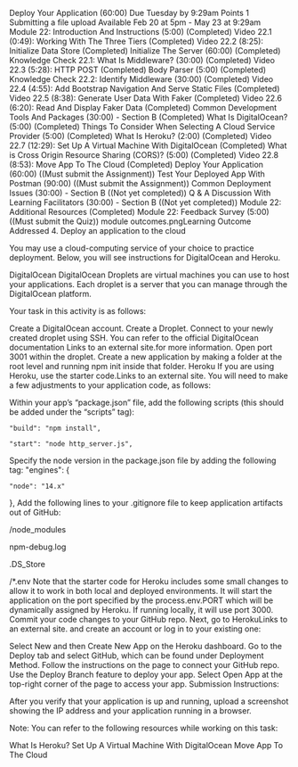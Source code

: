 Deploy Your Application (60:00)
Due Tuesday by 9:29am Points 1 Submitting a file upload Available Feb 20 at 5pm - May 23 at 9:29am
 Module 22: Introduction And Instructions (5:00) (Completed)
 Video 22.1 (0:49): Working With The Three Tiers (Completed)
 Video 22.2 (8:25): Initialize Data Store (Completed)
 Initialize The Server (60:00) (Completed)
 Knowledge Check 22.1: What Is Middleware? (30:00) (Completed)
 Video 22.3 (5:28): HTTP POST (Completed)
 Body Parser (5:00) (Completed)
 Knowledge Check 22.2: Identify Middleware (30:00) (Completed)
 Video 22.4 (4:55): Add Bootstrap Navigation And Serve Static Files (Completed)
 Video 22.5 (8:38): Generate User Data With Faker (Completed)
 Video 22.6 (6:20): Read And Display Faker Data (Completed)
 Common Development Tools And Packages (30:00) - Section B (Completed)
 What Is DigitalOcean? (5:00) (Completed)
 Things To Consider When Selecting A Cloud Service Provider (5:00) (Completed)
 What Is Heroku? (2:00) (Completed)
 Video 22.7 (12:29): Set Up A Virtual Machine With DigitalOcean (Completed)
 What is Cross Origin Resource Sharing (CORS)? (5:00) (Completed)
 Video 22.8 (8:53): Move App To The Cloud (Completed)
  Deploy Your Application (60:00) ((Must submit the Assignment))
 Test Your Deployed App With Postman (90:00) ((Must submit the Assignment))
 Common Deployment Issues (30:00) - Section B ((Not yet completed))
 Q & A Discussion With Learning Facilitators (30:00) - Section B ((Not yet completed))
 Module 22: Additional Resources (Completed)
 Module 22: Feedback Survey (5:00) ((Must submit the Quiz))
module outcomes.pngLearning Outcome Addressed
 4. Deploy an application to the cloud

You may use a cloud-computing service of your choice to practice deployment. Below, you will see instructions for DigitalOcean and Heroku. 

DigitalOcean
DigitalOcean Droplets are virtual machines you can use to host your applications. Each droplet is a server that you can manage through the DigitalOcean platform.

Your task in this activity is as follows:

Create a DigitalOcean account.
Create a Droplet.
Connect to your newly created droplet using SSH. You can refer to the official DigitalOcean documentation Links to an external site.for more information.
Open port 3001 within the droplet.
Create a new application by making a folder at the root level and running npm init inside that folder.
Heroku
If you are using Heroku, use the starter code.Links to an external site.  You will need to make a few adjustments to your application code, as follows:

Within your app’s “package.json” file, add the following scripts (this should be added under the “scripts” tag):

    "build": "npm install",

    "start": "node http_server.js",
Specify the node version in the package.json file by adding the following tag:
"engines": {

    "node": "14.x"

  },
Add the following lines to your .gitignore file to keep application artifacts out of GitHub: 

/node_modules

npm-debug.log

.DS_Store

/*.env
Note that the starter code for Heroku includes some small changes to allow it to work in both local and deployed environments. It will start the application on the port specified by the process.env.PORT which will be dynamically assigned by Heroku. If running locally, it will use port 3000. 
Commit your code changes to your GitHub repo.
Next, go to HerokuLinks to an external site. and create an account or log in to your existing one:

Select New and then Create New App on the Heroku dashboard.
Go to the Deploy tab and select GitHub, which can be found under Deployment Method.
Follow the instructions on the page to connect your GitHub repo.
Use the Deploy Branch feature to deploy your app.
Select Open App at the top-right corner of the page to access your app.
Submission Instructions:

After you verify that your application is up and running, upload a screenshot showing the IP address and your application running in a browser.

Note: You can refer to the following resources while working on this task:

What Is Heroku?
Set Up A Virtual Machine With DigitalOcean
Move App To The Cloud 
